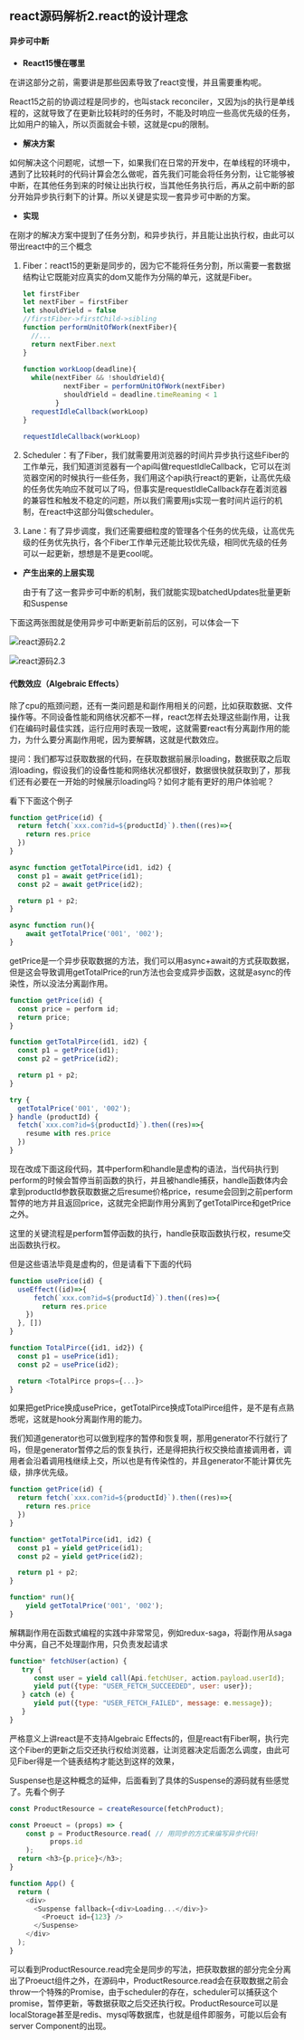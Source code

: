 ## react源码解析2.react的设计理念

#### 异步可中断

- **React15慢在哪里**

在讲这部分之前，需要讲是那些因素导致了react变慢，并且需要重构呢。

React15之前的协调过程是同步的，也叫stack reconciler，又因为js的执行是单线程的，这就导致了在更新比较耗时的任务时，不能及时响应一些高优先级的任务，比如用户的输入，所以页面就会卡顿，这就是cpu的限制。

- **解决方案**

如何解决这个问题呢，试想一下，如果我们在日常的开发中，在单线程的环境中，遇到了比较耗时的代码计算会怎么做呢，首先我们可能会将任务分割，让它能够被中断，在其他任务到来的时候让出执行权，当其他任务执行后，再从之前中断的部分开始异步执行剩下的计算。所以关键是实现一套异步可中断的方案。

- **实现**

在刚才的解决方案中提到了任务分割，和异步执行，并且能让出执行权，由此可以带出react中的三个概念

1. Fiber：react15的更新是同步的，因为它不能将任务分割，所以需要一套数据结构让它既能对应真实的dom又能作为分隔的单元，这就是Fiber。

   ```js
   let firstFiber
   let nextFiber = firstFiber
   let shouldYield = false
   //firstFiber->firstChild->sibling
   function performUnitOfWork(nextFiber){
     //...
     return nextFiber.next
   }
      
   function workLoop(deadline){
     while(nextFiber && !shouldYield){
             nextFiber = performUnitOfWork(nextFiber)
             shouldYield = deadline.timeReaming < 1
           }
     requestIdleCallback(workLoop)
   }
      
   requestIdleCallback(workLoop)
   ```

2. Scheduler：有了Fiber，我们就需要用浏览器的时间片异步执行这些Fiber的工作单元，我们知道浏览器有一个api叫做requestIdleCallback，它可以在浏览器空闲的时候执行一些任务，我们用这个api执行react的更新，让高优先级的任务优先响应不就可以了吗，但事实是requestIdleCallback存在着浏览器的兼容性和触发不稳定的问题，所以我们需要用js实现一套时间片运行的机制，在react中这部分叫做scheduler。

3. Lane：有了异步调度，我们还需要细粒度的管理各个任务的优先级，让高优先级的任务优先执行，各个Fiber工作单元还能比较优先级，相同优先级的任务可以一起更新，想想是不是更cool呢。

- **产生出来的上层实现**

  由于有了这一套异步可中断的机制，我们就能实现batchedUpdates批量更新和Suspense

下面这两张图就是使用异步可中断更新前后的区别，可以体会一下

![react源码2.2](assets/react%E6%BA%90%E7%A0%812.2.png)

![react源码2.3](assets/react%E6%BA%90%E7%A0%812.3.png)

#### 代数效应（Algebraic Effects）

除了cpu的瓶颈问题，还有一类问题是和副作用相关的问题，比如获取数据、文件操作等。不同设备性能和网络状况都不一样，react怎样去处理这些副作用，让我们在编码时最佳实践，运行应用时表现一致呢，这就需要react有分离副作用的能力，为什么要分离副作用呢，因为要解耦，这就是代数效应。

提问：我们都写过获取数据的代码，在获取数据前展示loading，数据获取之后取消loading，假设我们的设备性能和网络状况都很好，数据很快就获取到了，那我们还有必要在一开始的时候展示loading吗？如何才能有更好的用户体验呢？

看下下面这个例子

```js
function getPrice(id) {
  return fetch(`xxx.com?id=${productId}`).then((res)=>{
    return res.price
  })
}

async function getTotalPirce(id1, id2) {
  const p1 = await getPrice(id1);
  const p2 = await getPrice(id2);

  return p1 + p2;
}

async function run(){
	await getTotalPrice('001', '002');  
}
```

getPrice是一个异步获取数据的方法，我们可以用async+await的方式获取数据，但是这会导致调用getTotalPrice的run方法也会变成异步函数，这就是async的传染性，所以没法分离副作用。

```js
function getPrice(id) {
  const price = perform id;
  return price;
}

function getTotalPirce(id1, id2) {
  const p1 = getPrice(id1);
  const p2 = getPrice(id2);

  return p1 + p2;
}

try {
  getTotalPrice('001', '002');
} handle (productId) {
  fetch(`xxx.com?id=${productId}`).then((res)=>{
    resume with res.price
  })
}
```

现在改成下面这段代码，其中perform和handle是虚构的语法，当代码执行到perform的时候会暂停当前函数的执行，并且被handle捕获，handle函数体内会拿到productId参数获取数据之后resume价格price，resume会回到之前perform暂停的地方并且返回price，这就完全把副作用分离到了getTotalPirce和getPrice之外。

这里的关键流程是perform暂停函数的执行，handle获取函数执行权，resume交出函数执行权。

但是这些语法毕竟是虚构的，但是请看下下面的代码

```js
function usePrice(id) {
  useEffect((id)=>{
      fetch(`xxx.com?id=${productId}`).then((res)=>{
        return res.price
  	})
  }, [])
}

function TotalPirce({id1, id2}) {
  const p1 = usePrice(id1);
  const p2 = usePrice(id2);

  return <TotalPirce props={...}>
}
```

如果把getPrice换成usePrice，getTotalPirce换成TotalPirce组件，是不是有点熟悉呢，这就是hook分离副作用的能力。

我们知道generator也可以做到程序的暂停和恢复啊，那用generator不行就行了吗，但是generator暂停之后的恢复执行，还是得把执行权交换给直接调用者，调用者会沿着调用栈继续上交，所以也是有传染性的，并且generator不能计算优先级，排序优先级。

```js
function getPrice(id) {
  return fetch(`xxx.com?id=${productId}`).then((res)=>{
    return res.price
  })
}

function* getTotalPirce(id1, id2) {
  const p1 = yield getPrice(id1);
  const p2 = yield getPrice(id2);

  return p1 + p2;
}

function* run(){
	yield getTotalPrice('001', '002');  
}
```

解耦副作用在函数式编程的实践中非常常见，例如redux-saga，将副作用从saga中分离，自己不处理副作用，只负责发起请求

```js
function* fetchUser(action) {
   try {
      const user = yield call(Api.fetchUser, action.payload.userId);
      yield put({type: "USER_FETCH_SUCCEEDED", user: user});
   } catch (e) {
      yield put({type: "USER_FETCH_FAILED", message: e.message});
   }
}
```

严格意义上讲react是不支持Algebraic Effects的，但是react有Fiber啊，执行完这个Fiber的更新之后交还执行权给浏览器，让浏览器决定后面怎么调度，由此可见Fiber得是一个链表结构才能达到这样的效果，

Suspense也是这种概念的延伸，后面看到了具体的Suspense的源码就有些感觉了。先看个例子

```js
const ProductResource = createResource(fetchProduct);

const Proeuct = (props) => {
    const p = ProductResource.read( // 用同步的方式来编写异步代码!
          props.id
    );
  return <h3>{p.price}</h3>;
}

function App() {
  return (
    <div>
      <Suspense fallback={<div>Loading...</div>}>
        <Proeuct id={123} />
      </Suspense>
    </div>
  );
}
```

可以看到ProductResource.read完全是同步的写法，把获取数据的部分完全分离出了Proeuct组件之外，在源码中，ProductResource.read会在获取数据之前会throw一个特殊的Promise，由于scheduler的存在，scheduler可以捕获这个promise，暂停更新，等数据获取之后交还执行权。ProductResource可以是localStorage甚至是redis、mysql等数据库，也就是组件即服务，可能以后会有server Component的出现。
